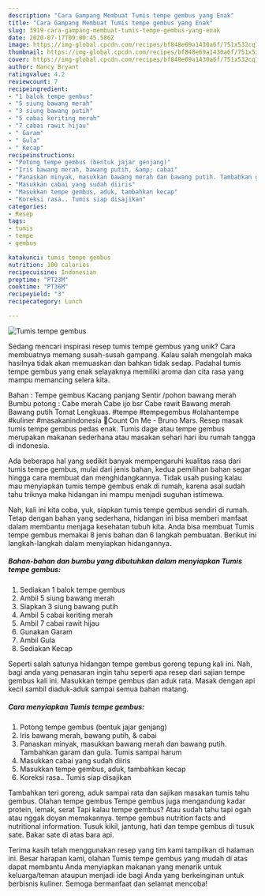 ```yaml
---
description: "Cara Gampang Membuat Tumis tempe gembus yang Enak"
title: "Cara Gampang Membuat Tumis tempe gembus yang Enak"
slug: 3919-cara-gampang-membuat-tumis-tempe-gembus-yang-enak
date: 2020-07-17T09:00:45.586Z
image: https://img-global.cpcdn.com/recipes/bf848e69a1430a6f/751x532cq70/tumis-tempe-gembus-foto-resep-utama.jpg
thumbnail: https://img-global.cpcdn.com/recipes/bf848e69a1430a6f/751x532cq70/tumis-tempe-gembus-foto-resep-utama.jpg
cover: https://img-global.cpcdn.com/recipes/bf848e69a1430a6f/751x532cq70/tumis-tempe-gembus-foto-resep-utama.jpg
author: Nancy Bryant
ratingvalue: 4.2
reviewcount: 7
recipeingredient:
- "1 balok tempe gembus"
- "5 siung bawang merah"
- "3 siung bawang putih"
- "5 cabai keriting merah"
- "7 cabai rawit hijau"
- " Garam"
- " Gula"
- " Kecap"
recipeinstructions:
- "Potong tempe gembus (bentuk jajar genjang)"
- "Iris bawang merah, bawang putih, &amp; cabai"
- "Panaskan minyak, masukkan bawang merah dan bawang putih. Tambahkan garam dan gula. Tumis sampai harum"
- "Masukkan cabai yang sudah diiris"
- "Masukkan tempe gembus, aduk, tambahkan kecap"
- "Koreksi rasa.. Tumis siap disajikan"
categories:
- Resep
tags:
- tumis
- tempe
- gembus

katakunci: tumis tempe gembus 
nutrition: 100 calories
recipecuisine: Indonesian
preptime: "PT23M"
cooktime: "PT36M"
recipeyield: "3"
recipecategory: Lunch

---
```



![Tumis tempe gembus](https://img-global.cpcdn.com/recipes/bf848e69a1430a6f/751x532cq70/tumis-tempe-gembus-foto-resep-utama.jpg)

Sedang mencari inspirasi resep tumis tempe gembus yang unik? Cara membuatnya memang susah-susah gampang. Kalau salah mengolah maka hasilnya tidak akan memuaskan dan bahkan tidak sedap. Padahal tumis tempe gembus yang enak selayaknya memiliki aroma dan cita rasa yang mampu memancing selera kita.

Bahan : Tempe gembus Kacang panjang Sentir /pohon bawang merah Bumbu potong : Cabe merah Cabe ijo bsr Cabe rawit Bawang merah Bawang putih Tomat Lengkuas. #tempe #tempegembus #olahantempe #kuliner #masakanindonesia 🎵Count On Me - Bruno Mars. Resep masak tumis tempe gembus pedas enak. Tumis dage atau tempe gembus merupakan makanan sederhana atau masakan sehari hari ibu rumah tangga di indonesia.

Ada beberapa hal yang sedikit banyak mempengaruhi kualitas rasa dari tumis tempe gembus, mulai dari jenis bahan, kedua pemilihan bahan segar hingga cara membuat dan menghidangkannya. Tidak usah pusing kalau mau menyiapkan tumis tempe gembus enak di rumah, karena asal sudah tahu triknya maka hidangan ini mampu menjadi suguhan istimewa.


Nah, kali ini kita coba, yuk, siapkan tumis tempe gembus sendiri di rumah. Tetap dengan bahan yang sederhana, hidangan ini bisa memberi manfaat dalam membantu menjaga kesehatan tubuh kita. Anda bisa membuat Tumis tempe gembus memakai 8 jenis bahan dan 6 langkah pembuatan. Berikut ini langkah-langkah dalam menyiapkan hidangannya.

<!--inarticleads1-->

##### Bahan-bahan dan bumbu yang dibutuhkan dalam menyiapkan Tumis tempe gembus:

1. Sediakan 1 balok tempe gembus
1. Ambil 5 siung bawang merah
1. Siapkan 3 siung bawang putih
1. Ambil 5 cabai keriting merah
1. Ambil 7 cabai rawit hijau
1. Gunakan  Garam
1. Ambil  Gula
1. Sediakan  Kecap


Seperti salah satunya hidangan tempe gembus goreng tepung kali ini. Nah, bagi anda yang penasaran ingin tahu seperti apa resep dari sajian tempe gembus kali ini. Masukkan tempe gembus dan aduk rata. Masak dengan api kecil sambil diaduk-aduk sampai semua bahan matang. 

<!--inarticleads2-->

##### Cara menyiapkan Tumis tempe gembus:

1. Potong tempe gembus (bentuk jajar genjang)
1. Iris bawang merah, bawang putih, &amp; cabai
1. Panaskan minyak, masukkan bawang merah dan bawang putih. Tambahkan garam dan gula. Tumis sampai harum
1. Masukkan cabai yang sudah diiris
1. Masukkan tempe gembus, aduk, tambahkan kecap
1. Koreksi rasa.. Tumis siap disajikan


Tambahkan teri goreng, aduk sampai rata dan sajikan masakan tumis tahu gembus. Olahan tempe gembus Tempe gembus juga mengandung kadar protein, lemak, serat Tapi kalau tempe gembus? Atau sudah tahu tapi ogah atau nggak doyan memakannya. tempe gembus nutrition facts and nutritional information. Tusuk kikil, jantung, hati dan tempe gembus di tusuk sate. Bakar sate di atas bara api. 

Terima kasih telah menggunakan resep yang tim kami tampilkan di halaman ini. Besar harapan kami, olahan Tumis tempe gembus yang mudah di atas dapat membantu Anda menyiapkan makanan yang menarik untuk keluarga/teman ataupun menjadi ide bagi Anda yang berkeinginan untuk berbisnis kuliner. Semoga bermanfaat dan selamat mencoba!
